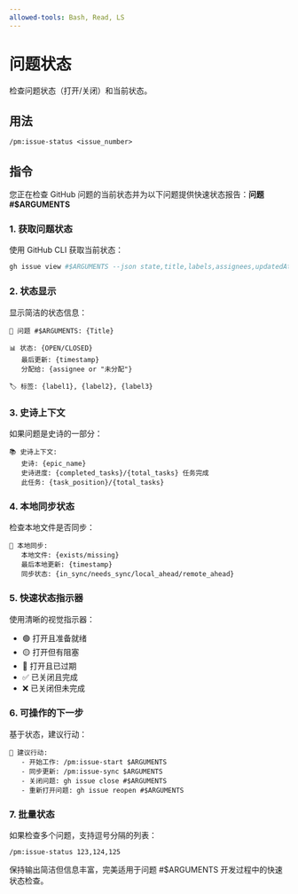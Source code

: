 ```yaml
---
allowed-tools: Bash, Read, LS
---
```


# 问题状态

检查问题状态（打开/关闭）和当前状态。

## 用法
```
/pm:issue-status <issue_number>
```

## 指令

您正在检查 GitHub 问题的当前状态并为以下问题提供快速状态报告：**问题 #$ARGUMENTS**

### 1. 获取问题状态
使用 GitHub CLI 获取当前状态：
```bash
gh issue view #$ARGUMENTS --json state,title,labels,assignees,updatedAt
```

### 2. 状态显示
显示简洁的状态信息：
```
🎫 问题 #$ARGUMENTS: {Title}

📊 状态: {OPEN/CLOSED}
   最后更新: {timestamp}
   分配给: {assignee or "未分配"}

🏷️ 标签: {label1}, {label2}, {label3}
```

### 3. 史诗上下文
如果问题是史诗的一部分：
```
📚 史诗上下文:
   史诗: {epic_name}
   史诗进度: {completed_tasks}/{total_tasks} 任务完成
   此任务: {task_position}/{total_tasks}
```

### 4. 本地同步状态
检查本地文件是否同步：
```
💾 本地同步:
   本地文件: {exists/missing}
   最后本地更新: {timestamp}
   同步状态: {in_sync/needs_sync/local_ahead/remote_ahead}
```

### 5. 快速状态指示器
使用清晰的视觉指示器：
- 🟢 打开且准备就绪
- 🟡 打开但有阻塞
- 🔴 打开且已过期
- ✅ 已关闭且完成
- ❌ 已关闭但未完成

### 6. 可操作的下一步
基于状态，建议行动：
```
🚀 建议行动:
   - 开始工作: /pm:issue-start $ARGUMENTS
   - 同步更新: /pm:issue-sync $ARGUMENTS
   - 关闭问题: gh issue close #$ARGUMENTS
   - 重新打开问题: gh issue reopen #$ARGUMENTS
```

### 7. 批量状态
如果检查多个问题，支持逗号分隔的列表：
```
/pm:issue-status 123,124,125
```

保持输出简洁但信息丰富，完美适用于问题 #$ARGUMENTS 开发过程中的快速状态检查。
